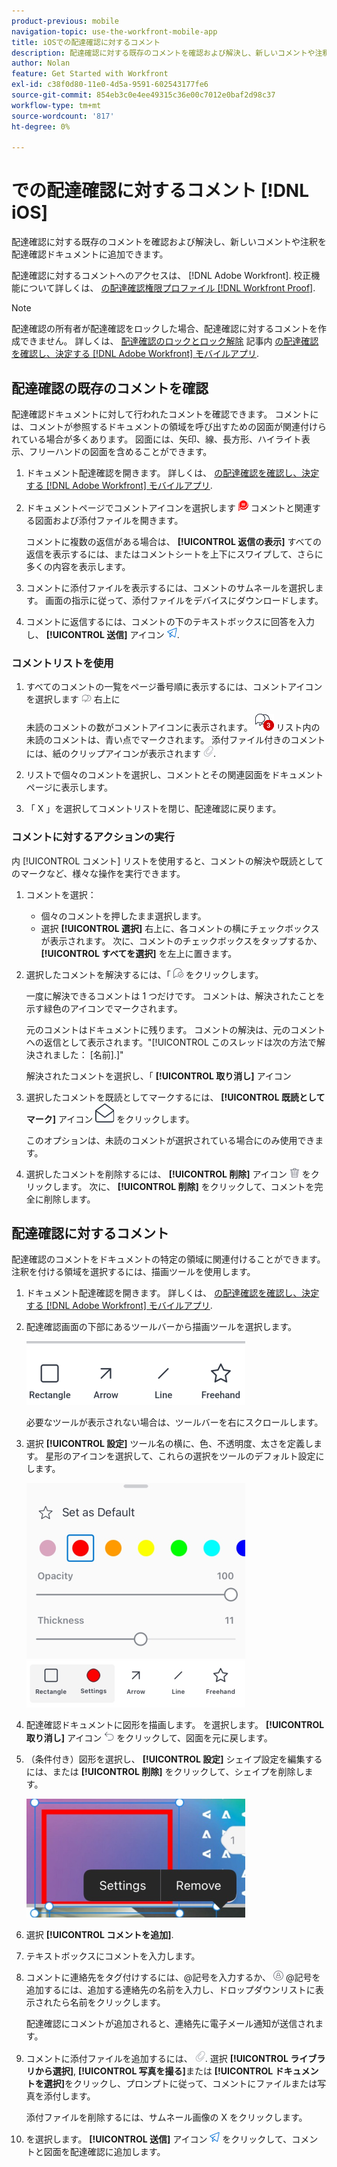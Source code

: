 ```yaml
---
product-previous: mobile
navigation-topic: use-the-workfront-mobile-app
title: iOSでの配達確認に対するコメント
description: 配達確認に対する既存のコメントを確認および解決し、新しいコメントや注釈を配達確認ドキュメントに追加できます。
author: Nolan
feature: Get Started with Workfront
exl-id: c38f0d80-11e0-4d5a-9591-602543177fe6
source-git-commit: 854eb3c0e4ee49315c36e00c7012e0baf2d98c37
workflow-type: tm+mt
source-wordcount: '817'
ht-degree: 0%

---
```


# での配達確認に対するコメント [!DNL iOS]

配達確認に対する既存のコメントを確認および解決し、新しいコメントや注釈を配達確認ドキュメントに追加できます。

配達確認に対するコメントへのアクセスは、 [!DNL Adobe Workfront]. 校正機能について詳しくは、 [の配達確認権限プロファイル [!DNL Workfront Proof]](../../../workfront-proof/wp-acct-admin/account-settings/proof-perm-profiles-in-wp.md).

>[!NOTE]
>
>配達確認の所有者が配達確認をロックした場合、配達確認に対するコメントを作成できません。 詳しくは、 [配達確認のロックとロック解除](../../../workfront-basics/mobile-apps/using-the-workfront-mobile-app/work-with-proofs-in-mobile-app.md#lock) 記事内 [の配達確認を確認し、決定する [!DNL Adobe Workfront] モバイルアプリ](../../../workfront-basics/mobile-apps/using-the-workfront-mobile-app/work-with-proofs-in-mobile-app.md).

## 配達確認の既存のコメントを確認

配達確認ドキュメントに対して行われたコメントを確認できます。 コメントには、コメントが参照するドキュメントの領域を呼び出すための図面が関連付けられている場合が多くあります。 図面には、矢印、線、長方形、ハイライト表示、フリーハンドの図面を含めることができます。

1. ドキュメント配達確認を開きます。 詳しくは、 [の配達確認を確認し、決定する [!DNL Adobe Workfront] モバイルアプリ](../../../workfront-basics/mobile-apps/using-the-workfront-mobile-app/work-with-proofs-in-mobile-app.md).
1. ドキュメントページでコメントアイコンを選択します ![ドキュメントのコメントアイコン](assets/mobile-comment-icon-on-proofdoc-30x34.png) コメントと関連する図面および添付ファイルを開きます。

   コメントに複数の返信がある場合は、 **[!UICONTROL 返信の表示]** すべての返信を表示するには、またはコメントシートを上下にスワイプして、さらに多くの内容を表示します。

1. コメントに添付ファイルを表示するには、コメントのサムネールを選択します。 画面の指示に従って、添付ファイルをデバイスにダウンロードします。
1. コメントに返信するには、コメントの下のテキストボックスに回答を入力し、 **[!UICONTROL 送信]** アイコン ![送信アイコン](assets/mobile-send-icon-25x26.png).

### コメントリストを使用

1. すべてのコメントの一覧をページ番号順に表示するには、コメントアイコンを選択します ![コメントアイコン](assets/mobile-comment-icon-30x25.png) 右上に

   未読のコメントの数がコメントアイコンに表示されます。 ![未読のコメント数](assets/mobile-unread-comments-icon-30x27.png) リスト内の未読のコメントは、青い点でマークされます。 添付ファイル付きのコメントには、紙のクリップアイコンが表示されます ![[!UICONTROL 添付ファイル] アイコン](assets/mobile-paper-clip-icon.png).

1. リストで個々のコメントを選択し、コメントとその関連図面をドキュメントページに表示します。
1. 「 X 」を選択してコメントリストを閉じ、配達確認に戻ります。

### コメントに対するアクションの実行

内 [!UICONTROL コメント] リストを使用すると、コメントの解決や既読としてのマークなど、様々な操作を実行できます。

1. コメントを選択：

   * 個々のコメントを押したまま選択します。
   * 選択 **[!UICONTROL 選択]** 右上に、各コメントの横にチェックボックスが表示されます。 次に、コメントのチェックボックスをタップするか、 **[!UICONTROL すべてを選択]** を左上に置きます。

1. 選択したコメントを解決するには、「 ![[!UICONTROL コメントを解決] アイコン](assets/mobile-resolvecomment-icon-30x30.png) をクリックします。

   一度に解決できるコメントは 1 つだけです。 コメントは、解決されたことを示す緑色のアイコンでマークされます。

   元のコメントはドキュメントに残ります。 コメントの解決は、元のコメントへの返信として表示されます。&quot;[!UICONTROL このスレッドは次の方法で解決されました： [名前].]&quot;

   解決されたコメントを選択し、「 **[!UICONTROL 取り消し]** アイコン

1. 選択したコメントを既読としてマークするには、 **[!UICONTROL 既読としてマーク]** アイコン ![既読としてマーク](assets/mobile-markread-icon-30x31.png) をクリックします。

   このオプションは、未読のコメントが選択されている場合にのみ使用できます。

1. 選択したコメントを削除するには、 **[!UICONTROL 削除]** アイコン ![](assets/delete-30x28.png) をクリックします。 次に、 **[!UICONTROL 削除]** をクリックして、コメントを完全に削除します。

## 配達確認に対するコメント

配達確認のコメントをドキュメントの特定の領域に関連付けることができます。 注釈を付ける領域を選択するには、描画ツールを使用します。

1. ドキュメント配達確認を開きます。 詳しくは、 [の配達確認を確認し、決定する [!DNL Adobe Workfront] モバイルアプリ](../../../workfront-basics/mobile-apps/using-the-workfront-mobile-app/work-with-proofs-in-mobile-app.md).
1. 配達確認画面の下部にあるツールバーから描画ツールを選択します。

   ![コメントの配達確認ツールバー](assets/android-proof-comment-toolbar-350x102.png)

   必要なツールが表示されない場合は、ツールバーを右にスクロールします。

1. 選択 **[!UICONTROL 設定]** ツール名の横に、色、不透明度、太さを定義します。 星形のアイコンを選択して、これらの選択をツールのデフォルト設定にします。

   ![描画ツールの設定](assets/ios-drawingtoolsettings-350x359.png)

1. 配達確認ドキュメントに図形を描画します。 を選択します。 **[!UICONTROL 取り消し]** アイコン ![取り消し](assets/android-undo-icon-30x31.png) をクリックして、図面を元に戻します。
1. （条件付き）図形を選択し、 **[!UICONTROL 設定]** シェイプ設定を編集するには、または **[!UICONTROL 削除]** をクリックして、シェイプを削除します。

   ![描画メニュー](assets/ios-drawing-settingsremove-350x190.png)

1. 選択 **[!UICONTROL コメントを追加]**.
1. テキストボックスにコメントを入力します。
1. コメントに連絡先をタグ付けするには、@記号を入力するか、 ![[!UICONTROL 連絡先のタグ付け]](assets/mobile-tag-user-icon.png) @記号を追加するには、追加する連絡先の名前を入力し、ドロップダウンリストに表示されたら名前をクリックします。

   配達確認にコメントが追加されると、連絡先に電子メール通知が送信されます。

1. コメントに添付ファイルを追加するには、 ![[!UICONTROL 添付ファイル] アイコン](assets/mobile-paper-clip-icon.png). 選択 **[!UICONTROL ライブラリから選択]**, **[!UICONTROL 写真を撮る]**&#x200B;または **[!UICONTROL ドキュメントを選択]**&#x200B;をクリックし、プロンプトに従って、コメントにファイルまたは写真を添付します。

   添付ファイルを削除するには、サムネール画像の X をクリックします。

1. を選択します。 **[!UICONTROL 送信]** アイコン ![送信アイコン](assets/mobile-send-icon-25x26.png) をクリックして、コメントと図面を配達確認に追加します。
